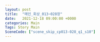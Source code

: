 ```yaml
---
layout: post
title:  "메인_회상_013~028장"
date:   2021-12-18 09:00:00 +0000
categories: Main
Tags: Story Main
SceneCode: ["scene_skip_cp013-028_q1_s10"]
---
```

